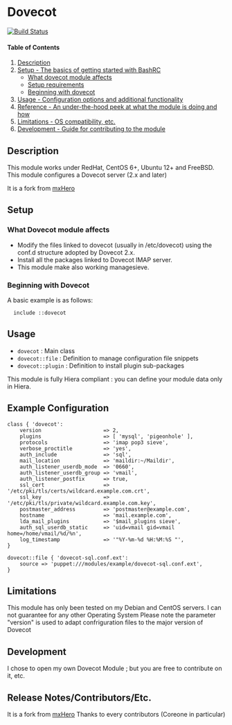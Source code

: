 # Dovecot

[![Build Status](https://travis-ci.org/lvicainne/puppet-dovecot.svg?branch=master)](https://travis-ci.org/lvicainne/puppet-dovecot)

#### Table of Contents

1. [Description](#description)
2. [Setup - The basics of getting started with BashRC](#setup)
    * [What dovecot module affects](#what-dovecot-module-affects)
    * [Setup requirements](#setup-requirements)
    * [Beginning with dovecot](#beginning-with-dovecot)
3. [Usage - Configuration options and additional functionality](#usage)
4. [Reference - An under-the-hood peek at what the module is doing and how](#reference)
5. [Limitations - OS compatibility, etc.](#limitations)
6. [Development - Guide for contributing to the module](#development)

## Description

This module works under RedHat, CentOS 6+, Ubuntu 12+ and FreeBSD.
This module configures a Dovecot server (2.x and later)

It is a fork from [mxHero](https://github.com/mxhero/puppet-dovecot)

## Setup

### What Dovecot module affects

* Modify the files linked to dovecot (usually in /etc/dovecot) using the conf.d structure adopted by Dovecot 2.x.
* Install all the packages linked to Dovecot IMAP server.
* This module make also working managesieve.

### Beginning with Dovecot

A basic example is as follows:

```puppet
  include ::dovecot
```

## Usage 

* `dovecot` : Main class
* `dovecot::file` : Definition to manage configuration file snippets
* `dovecot::plugin` : Definition to install plugin sub-packages

This module is fully Hiera compliant : you can define your module data only in Hiera.

Example Configuration
---------------------

    class { 'dovecot':
        version                    => 2,
        plugins                    => [ 'mysql', 'pigeonhole' ],
        protocols                  => 'imap pop3 sieve',
        verbose_proctitle          => 'yes',
        auth_include               => 'sql',
        mail_location              => 'maildir:~/Maildir',
        auth_listener_userdb_mode  => '0660',
        auth_listener_userdb_group => 'vmail',
        auth_listener_postfix      => true,
        ssl_cert                   => '/etc/pki/tls/certs/wildcard.example.com.crt',
        ssl_key                    => '/etc/pki/tls/private/wildcard.example.com.key',
        postmaster_address         => 'postmaster@example.com',
        hostname                   => 'mail.example.com',
        lda_mail_plugins           => '$mail_plugins sieve',
        auth_sql_userdb_static     => 'uid=vmail gid=vmail home=/home/vmail/%d/%n',
        log_timestamp              => '"%Y-%m-%d %H:%M:%S "',
    }

    dovecot::file { 'dovecot-sql.conf.ext':
        source => 'puppet:///modules/example/dovecot-sql.conf.ext',
    }

## Limitations

This module has only been tested on my Debian and CentOS servers. I can not guarantee for any other Operating System
Please note the parameter "version" is used to adapt confriguration files to the major version of Dovecot

## Development

I chose to open my own Dovecot Module ; but you are free to contribute on it, etc.

## Release Notes/Contributors/Etc. 

It is a fork from [mxHero](https://github.com/mxhero/puppet-dovecot)
Thanks to every contributors (Coreone in particular)


